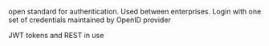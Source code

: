 open standard for authentication.
Used between enterprises.
Login with one set of credentials maintained by OpenID provider 

JWT tokens and REST in use
